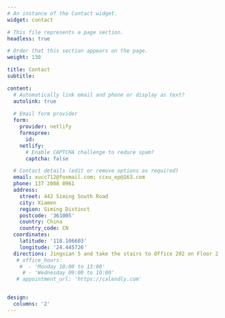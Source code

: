 ```yaml
---
# An instance of the Contact widget.
widget: contact

# This file represents a page section.
headless: true

# Order that this section appears on the page.
weight: 130

title: Contact
subtitle:

content:
  # Automatically link email and phone or display as text?
  autolink: true
  
  # Email form provider
  form:
    provider: netlify
    formspree:
      id:
    netlify:
      # Enable CAPTCHA challenge to reduce spam?
      captcha: false

  # Contact details (edit or remove options as required)
  email: xucc712@foxmail.com; ccxu_ep@163.com
  phone: 137 2088 0961
  address:
    street: 442 Siming South Road
    city: Xiamen
    region: Siming Distinct 
    postcode: '361005'
    country: China
    country_code: CN
  coordinates:
    latitude: '118.106603'
    longitude: '24.445726'
  directions: Jingxian 5 and take the stairs to Office 202 on Floor 2
   # office_hours:
    #  - 'Monday 10:00 to 13:00'
     # - 'Wednesday 09:00 to 10:00'
   # appointment_url: 'https://calendly.com'


design:
  columns: '2'
---
```

